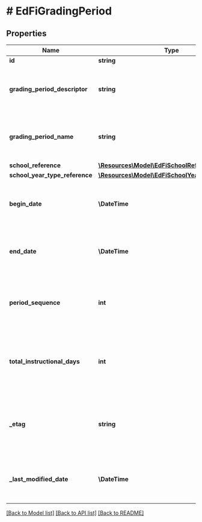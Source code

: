 # # EdFiGradingPeriod

## Properties

Name | Type | Description | Notes
------------ | ------------- | ------------- | -------------
**id** | **string** |  | [optional]
**grading_period_descriptor** | **string** | The state&#39;s name of the period for which grades are reported. |
**grading_period_name** | **string** | The school&#39;s descriptive name of the grading period. |
**school_reference** | [**\Resources\Model\EdFiSchoolReference**](EdFiSchoolReference.md) |  |
**school_year_type_reference** | [**\Resources\Model\EdFiSchoolYearTypeReference**](EdFiSchoolYearTypeReference.md) |  |
**begin_date** | **\DateTime** | Month, day, and year of the first day of the grading period. |
**end_date** | **\DateTime** | Month, day, and year of the last day of the grading period. |
**period_sequence** | **int** | The sequential order of this period relative to other periods. | [optional]
**total_instructional_days** | **int** | Total days available for educational instruction during the grading period. |
**_etag** | **string** | A unique system-generated value that identifies the version of the resource. | [optional]
**_last_modified_date** | **\DateTime** | The date and time the resource was last modified. | [optional]

[[Back to Model list]](../../README.md#models) [[Back to API list]](../../README.md#endpoints) [[Back to README]](../../README.md)
